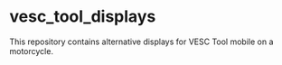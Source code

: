 # vesc_tool_displays

This repository contains alternative displays for VESC Tool mobile on a motorcycle.

